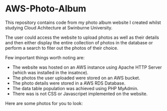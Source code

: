 # AWS-Photo-Album

This repository contains code from my photo album website I created whilst studying 
Cloud Achitecture at Swinburne University.

The user could access the website to upload photos as well as their details and then either 
display the entire collection of photos in the database or perform a search to fiter out the 
photos of their choice.

Few important things worth noting are:

* The website was hosted on an AWS instance using Apache HTTP Server (which was installed in the insatnce).
* The photos the user uploaded were stored on an AWS bucket.
* The photo details were stored in a AWS RDS Database.
* The data table population was achieved using PHP MyAdmin.
* There was is not CSS or Javascripet implemented on the website.

Here are some photos for you to look:


